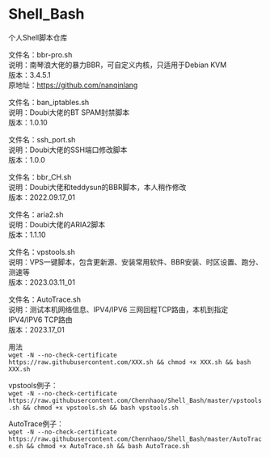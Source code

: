 # Shell_Bash
个人Shell脚本仓库

文件名：bbr-pro.sh <br>
说明：南琴浪大佬的暴力BBR，可自定义内核，只适用于Debian KVM <br>
版本：3.4.5.1<br>
原地址：https://github.com/nanqinlang<br>


文件名：ban_iptables.sh <br>
说明：Doubi大佬的BT SPAM封禁脚本<br>
版本：1.0.10<br>


文件名：ssh_port.sh<br>
说明：Doubi大佬的SSH端口修改脚本<br>
版本：1.0.0<br>


文件名：bbr_CH.sh<br>
说明：Doubi大佬和teddysun的BBR脚本，本人稍作修改<br>
版本：2022.09.17_01<br>


文件名：aria2.sh<br>
说明：Doubi大佬的ARIA2脚本<br>
版本：1.1.10<br>


文件名：vpstools.sh<br>
说明：VPS一键脚本，包含更新源、安装常用软件、BBR安装、时区设置、跑分、测速等<br>
版本：2023.03.11_01<br>


文件名：AutoTrace.sh<br>
说明：测试本机网络信息、IPV4/IPV6 三网回程TCP路由，本机到指定 IPV4/IPV6 TCP路由<br>
版本：2023.17_01<br>



用法 <br>
`wget -N --no-check-certificate https://raw.githubusercontent.com/XXX.sh && chmod +x XXX.sh && bash XXX.sh` <br>

vpstools例子： <br>
`wget -N --no-check-certificate https://raw.githubusercontent.com/Chennhaoo/Shell_Bash/master/vpstools.sh && chmod +x vpstools.sh && bash vpstools.sh`

AutoTrace例子： <br>
`wget -N --no-check-certificate https://raw.githubusercontent.com/Chennhaoo/Shell_Bash/master/AutoTrace.sh && chmod +x AutoTrace.sh && bash AutoTrace.sh`
